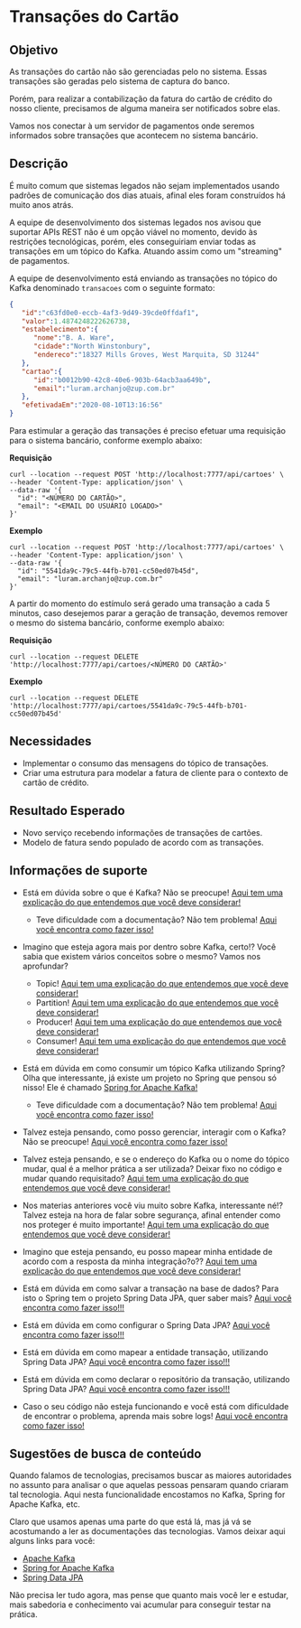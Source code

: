 # Transações do Cartão

## Objetivo

As transações do cartão não são gerenciadas pelo no sistema. Essas transações são geradas pelo sistema de captura do 
banco.

Porém, para realizar a contabilização da fatura do cartão de crédito do nosso cliente, precisamos de alguma maneira ser 
notificados sobre elas.

Vamos nos conectar à um servidor de pagamentos onde seremos informados sobre transações que acontecem no sistema 
bancário.

## Descrição

É muito comum que sistemas legados não sejam implementados usando padrões de comunicação dos dias atuais, afinal 
eles foram construídos há muito anos atrás.

A equipe de desenvolvimento dos sistemas legados nos avisou que suportar APIs REST não é um opção viável no momento, 
devido às restrições tecnológicas, porém, eles conseguiriam enviar todas as transações em um tópico do Kafka. Atuando assim
como um "streaming" de pagamentos.

A equipe de desenvolvimento está enviando as transações no tópico do Kafka denominado `transacoes` com o seguinte formato:

```json
{
   "id":"c63fd0e0-eccb-4af3-9d49-39cde0ffdaf1",
   "valor":1.4874248222626738,
   "estabelecimento":{
      "nome":"B. A. Ware",
      "cidade":"North Winstonbury",
      "endereco":"18327 Mills Groves, West Marquita, SD 31244"
   },
   "cartao":{
      "id":"b0012b90-42c8-40e6-903b-64acb3aa649b",
      "email":"luram.archanjo@zup.com.br"
   },
   "efetivadaEm":"2020-08-10T13:16:56"
}
```

Para estimular a geração das transações é preciso efetuar uma requisição para o sistema bancário, conforme exemplo abaixo:

**Requisição**

```shell script
curl --location --request POST 'http://localhost:7777/api/cartoes' \
--header 'Content-Type: application/json' \
--data-raw '{
  "id": "<NÚMERO DO CARTÃO>",
  "email": "<EMAIL DO USUÁRIO LOGADO>"
}'
```

**Exemplo**

```shell script
curl --location --request POST 'http://localhost:7777/api/cartoes' \
--header 'Content-Type: application/json' \
--data-raw '{
  "id": "5541da9c-79c5-44fb-b701-cc50ed07b45d",
  "email": "luram.archanjo@zup.com.br"
}'
```

A partir do momento do estímulo será gerado uma transação a cada 5 minutos, caso desejemos parar a geração de transação, 
devemos remover o mesmo do sistema bancário, conforme exemplo abaixo:

**Requisição**

```shell script
curl --location --request DELETE 'http://localhost:7777/api/cartoes/<NÚMERO DO CARTÃO>'
```

**Exemplo**

```shell script
curl --location --request DELETE 'http://localhost:7777/api/cartoes/5541da9c-79c5-44fb-b701-cc50ed07b45d'
```

## Necessidades

- Implementar o consumo das mensagens do tópico de transações.
- Criar uma estrutura para modelar a fatura de cliente para o contexto de cartão de crédito.

## Resultado Esperado

- Novo serviço recebendo informações de transações de cartões.
- Modelo de fatura sendo populado de acordo com as transações.

## Informações de suporte

* Está em dúvida sobre o que é Kafka? Não se preocupe! [Aqui tem uma explicação do que entendemos que você deve considerar!](https://kafka.apache.org/intro)

    * Teve dificuldade com a documentação? Não tem problema! [Aqui você encontra como fazer isso!](../informacao_procedural/kafka.md)
    
* Imagino que esteja agora mais por dentro sobre Kafka, certo!? Você sabia que existem vários conceitos sobre o mesmo? Vamos nos aprofundar?

    * Topic! [Aqui tem uma explicação do que entendemos que você deve considerar!](../informacao_suporte/kafka-topic.md)
    * Partition! [Aqui tem uma explicação do que entendemos que você deve considerar!](../informacao_suporte/kafka-partition.md)
    * Producer! [Aqui tem uma explicação do que entendemos que você deve considerar!](../informacao_suporte/kafka-producer.md)
    * Consumer! [Aqui tem uma explicação do que entendemos que você deve considerar!](../informacao_suporte/kafka-consumer.md)

* Está em dúvida em como consumir um tópico Kafka utilizando Spring? Olha que interessante, já existe um projeto no 
Spring que pensou só nisso! Ele é chamado [Spring for Apache Kafka!](https://spring.io/projects/spring-cloud-stream)

    * Teve dificuldade com a documentação? Não tem problema! [Aqui você encontra como fazer isso!](../informacao_suporte/kafka-configuration.md)

* Talvez esteja pensando, como posso gerenciar, interagir com o Kafka? Não se preocupe! [Aqui você encontra como fazer isso!](https://www.conduktor.io/)

* Talvez esteja pensando, e se o endereço do Kafka ou o nome do tópico mudar, qual é a melhor prática a ser utilizada? 
Deixar fixo no código e mudar quando requisitado? [Aqui tem uma explicação do que entendemos que você deve considerar!](../informacao_procedural/twelve-factor-config.md)

* Nos materias anteriores você viu muito sobre Kafka, interessante né!? Talvez esteja na hora de falar sobre segurança, afinal entender como nos proteger é muito importante! [Aqui tem uma explicação do que entendemos que você deve considerar!](https://kafka.apache.org/documentation/#security)

* Imagino que esteja pensando, eu posso mapear minha entidade de acordo com a resposta da minha integração?o?? [Aqui tem uma explicação do que entendemos que você deve considerar!](../informacao_suporte/protegemos-as-bordas-integraçoes.md)

* Está em dúvida em como salvar a transação na base de dados? Para isto o Spring tem o projeto Spring Data JPA, quer saber mais? [Aqui você encontra como fazer isso!!!](../informacao_suporte/spring-data.md)

* Está em dúvida em como configurar o Spring Data JPA? [Aqui você encontra como fazer isso!!!](../informacao_suporte/spring-data-configuration.md)

* Está em dúvida em como mapear a entidade transação, utilizando Spring Data JPA? [Aqui você encontra como fazer isso!!!](../informacao_suporte/spring-data-entity.md)

* Está em dúvida em como declarar o repositório da transação, utilizando Spring Data JPA? [Aqui você encontra como fazer isso!!!](../informacao_suporte/spring-data-repository.md)

* Caso o seu código não esteja funcionando e você está com dificuldade de encontrar o problema, aprenda mais sobre logs! [Aqui você encontra como fazer isso!](../informacao_suporte/spring-logging.md)

## Sugestões de busca de conteúdo

Quando falamos de tecnologias, precisamos buscar as maiores autoridades no assunto para analisar o que aquelas pessoas 
pensaram quando criaram tal tecnologia. Aqui nesta funcionalidade encostamos no Kafka, Spring for Apache Kafka, etc. 

Claro que usamos apenas uma parte do que está lá, mas já vá se acostumando a ler as documentações das tecnologias. 
Vamos deixar aqui alguns links para você:

* [Apache Kafka](https://kafka.apache.org/)
* [Spring for Apache Kafka](https://spring.io/projects/spring-kafka)
* [Spring Data JPA](https://spring.io/projects/spring-data-jpa)

Não precisa ler tudo agora, mas pense que quanto mais você ler e estudar, mais sabedoria e conhecimento vai acumular para conseguir testar na prática.
